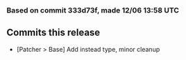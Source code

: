 ### Based on commit 333d73f, made 12/06 13:58 UTC
## Commits this release
  - [Patcher > Base] Add instead type, minor cleanup